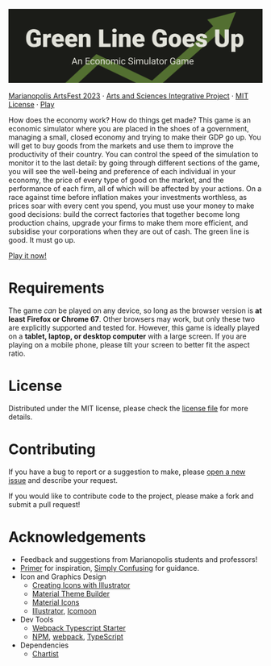 ![Green Line Goes Up: An Economic Simulator Game](./title.png)

[Marianopolis ArtsFest 2023](https://www.facebook.com/marioartsfest/) · 
[Arts and Sciences Integrative Project](https://www.bemarianopolis.ca/programs/arts-and-sciences/) ·
[MIT License](./LICENSE.md) · 
[Play](https://jerry-licious.github.io/green-line/)

How does the economy work? How do things get made? This game is an economic simulator where you are placed in the shoes 
of a government, managing a small, closed economy and trying to make their GDP go up. You will get to buy goods from 
the markets and use them to improve the productivity of their country. You can control the speed of the simulation to 
monitor it to the last detail: by going through different sections of the game, you will see the well-being and 
preference of each individual in your economy, the price of every type of good on the market, and the performance of 
each firm, all of which will be affected by your actions. On a race against time before inflation makes your investments
worthless, as prices soar with every cent you spend, you must use your money to make good decisions: build the correct 
factories that together become long production chains, upgrade your firms to make them more efficient, and subsidise 
your corporations when they are out of cash. The green line is good. It must go up. 

[Play it now!](https://jerry-licious.github.io/green-line/)


# Requirements

The game *can* be played on any device, so long as the browser version is **at least Firefox or Chrome 67**. Other 
browsers may work, but only these two are explicitly supported and tested for. However, this game is ideally played 
on a **tablet, laptop, or desktop computer** with a large screen. If you are playing on a mobile phone, please tilt 
your screen to better fit the aspect ratio. 


# License

Distributed under the MIT license, please check the [license file](LICENSE.md) for more details.


# Contributing

If you have a bug to report or a suggestion to make, please 
[open a new issue](https://github.com/Jerry-licious/green-line-goes-up/issues/new) and describe your request. 

If you would like to contribute code to the project, please make a fork and submit a pull request!


# Acknowledgements

- Feedback and suggestions from Marianopolis students and professors!
- [Primer](https://www.youtube.com/@PrimerBlobs) for inspiration, [Simply Confusing](https://jasonemerald.wixsite.com/website) for guidance.
- Icon and Graphics Design
  - [Creating Icons with Illustrator](https://www.linkedin.com/learning/creating-icons-with-illustrator/)
  - [Material Theme Builder](https://m3.material.io/theme-builder)
  - [Material Icons](https://fonts.google.com/icons)
  - [Illustrator](https://www.adobe.com/ca/products/illustrator.html), [Icomoon](https://icomoon.io/)
- Dev Tools
  - [Webpack Typescript Starter](https://github.com/juristr/webpack-typescript-starter)
  - [NPM](https://www.npmjs.com/), [webpack](https://webpack.js.org/), [TypeScript](https://www.typescriptlang.org/)
- Dependencies
  - [Chartist](https://gionkunz.github.io/chartist-js/)